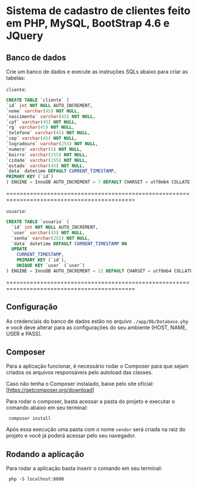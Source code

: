 # Sistema de cadastro de clientes feito em PHP, MySQL, BootStrap 4.6 e JQuery

## Banco de dados

Crie um banco de dados e execute as instruções SQLs abaixo para criar as tabelas:

 `cliente`:
```sql
CREATE TABLE `cliente` (
`id` int NOT NULL AUTO_INCREMENT,
`nome` varchar(45) NOT NULL,
`nascimento` varchar(45) NOT NULL,
`cpf` varchar(45) NOT NULL,
`rg` varchar(45) NOT NULL,
`telefone` varchar(45) NOT NULL,
`cep` varchar(45) NOT NULL,
`logradouro` varchar(255) NOT NULL,
`numero` varchar(5) NOT NULL,
`bairro` varchar(255) NOT NULL,
`cidade` varchar(255) NOT NULL,
`estado` varchar(45) NOT NULL,
`data` datetime DEFAULT CURRENT_TIMESTAMP,
PRIMARY KEY (`id`)
) ENGINE = InnoDB AUTO_INCREMENT = 7 DEFAULT CHARSET = utf8mb4 COLLATE = utf8mb4_0900_ai_ci
```

============================================================================================

 `usuario`:
```sql
CREATE TABLE `usuario` (
  `id` int NOT NULL AUTO_INCREMENT,
  `user` varchar(45) NOT NULL,
  `senha` varchar(255) NOT NULL,
  `data` datetime DEFAULT CURRENT_TIMESTAMP ON
  UPDATE
    CURRENT_TIMESTAMP,
    PRIMARY KEY (`id`),
    UNIQUE KEY `user` (`user`)
) ENGINE = InnoDB AUTO_INCREMENT = 22 DEFAULT CHARSET = utf8mb4 COLLATE = utf8mb4_0900_ai_ci
```

============================================================================================

## Configuração

As credenciais do banco de dados estão no arquivo `./app/Db/Database.php` e você deve alterar para as configurações do seu ambiente (HOST, NAME, USER e PASS).

## Composer

Para a aplicação funcionar, é necessário rodar o Composer para que sejam criados os arquivos responsáveis pelo autoload das classes.

Caso não tenha o Composer instalado, baixe pelo site oficial: [https://getcomposer.org/download]

Para rodar o composer, basta acessar a pasta do projeto e executar o comando abaixo em seu terminal:

```
 composer install

```

Após essa execução uma pasta com o nome `vendor` será criada na raiz do projeto e você já poderá acessar pelo seu navegador.

## Rodando a aplicação

Para rodar a aplicação basta inserir o comando em seu terminal:

```
 php -S localhost:8080

```

